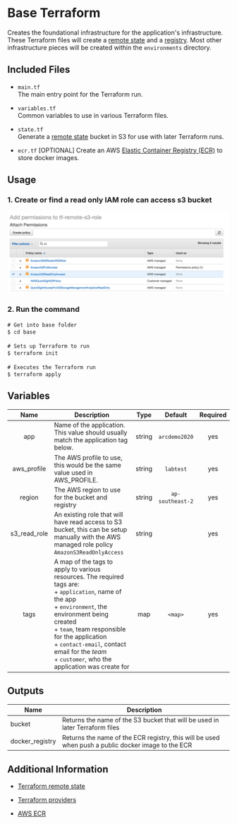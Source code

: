 # Base Terraform

Creates the foundational infrastructure for the application's infrastructure.
These Terraform files will create a [remote state][state] and a [registry][ecr].
Most other infrastructure pieces will be created within the `environments` directory.


## Included Files

+ `main.tf`  
The main entry point for the Terraform run.

+ `variables.tf`  
Common variables to use in various Terraform files.

+ `state.tf`  
Generate a [remote state][state] bucket in S3 for use with later Terraform runs.

+ `ecr.tf` [OPTIONAL]
Create an AWS [Elastic Container Registry (ECR)][ecr] to store docker images.


## Usage

### 1. Create or find a read only IAM role can access s3 bucket

![s3 read only role](../image/s3_role.png)

### 2. Run the command
```
# Get into base folder
$ cd base

# Sets up Terraform to run
$ terraform init

# Executes the Terraform run
$ terraform apply
```


## Variables

| Name | Description | Type | Default | Required |
|:-------:|-------------|:----:|:-----:|:-----:|
| app | Name of the application. This value should usually match the application tag below. | string | `arcdemo2020` | yes |
| aws_profile | The AWS profile to use, this would be the same value used in AWS_PROFILE. | string | `labtest`| yes |
| region | The AWS region to use for the bucket and registry| string | `ap-southeast-2` | yes |
| s3\_read\_role | An existing role that will have read access to S3 bucket, this can be setup manually with the AWS managed role policy `AmazonS3ReadOnlyAccess`  | string |  | yes |
| tags | A map of the tags to apply to various resources. The required tags are: <br>+ `application`, name of the app <br>+ `environment`, the environment being created <br>+ `team`, team responsible for the application <br>+ `contact-email`, contact email for the _team_ <br>+ `customer`, who the application was create for | map | `<map>` | yes |


## Outputs

| Name | Description |
|------|-------------|
| bucket | Returns the name of the S3 bucket that will be used in later Terraform files |
| docker_registry | Returns the name of the ECR registry, this will be used when push a public docker image to the ECR |


## Additional Information

+ [Terraform remote state][state]

+ [Terraform providers][provider]

+ [AWS ECR][ecr]



[state]: https://www.terraform.io/docs/state/remote.html
[provider]: https://www.terraform.io/docs/providers/
[ecr]: https://aws.amazon.com/ecr/
